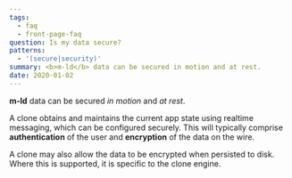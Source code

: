 ```yaml
---
tags:
  - faq
  - front-page-faq
question: Is my data secure?
patterns:
  - '(secure|security)'
summary: <b>m-ld</b> data can be secured in motion and at rest.
date: 2020-01-02
---
```

**m-ld** data can be secured _in motion_ and _at rest_.

A clone obtains and maintains the current app state using realtime messaging,
which can be configured securely. This will typically comprise
**authentication** of the user and **encryption** of the data on the wire.

A clone may also allow the data to be encrypted when persisted to disk. Where
this is supported, it is specific to the clone engine.